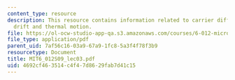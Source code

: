 ```yaml
---
content_type: resource
description: This resource contains information related to carrier diffusion, carrier
  drift and thermal motion.
file: https://ol-ocw-studio-app-qa.s3.amazonaws.com/courses/6-012-microelectronic-devices-and-circuits-spring-2009/4692cf463514c4f47d8629fab7d41c15_MIT6_012S09_lec03.pdf
file_type: application/pdf
parent_uid: 7af56c16-03a9-67a9-1fc8-5a3f4f78f3b9
resourcetype: Document
title: MIT6_012S09_lec03.pdf
uid: 4692cf46-3514-c4f4-7d86-29fab7d41c15
---
```

